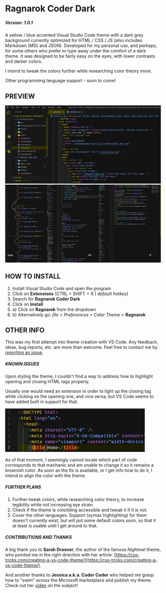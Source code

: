 # Ragnarok Coder Dark

##### Version: 1.0.1

A yellow / blue accented Visual Studio Code theme with a dark grey background currently optimized for HTML / CSS / JS (also includes Markdown (MD) and JSON).
Developed for my personal use, and perhaps, for some others who prefer to type away under the comfort of a dark theme. It was designed to be fairly easy on the eyes, with lower contrasts and darker colors.

I intend to tweak the colors further while researching color theory more.

Other programming language support - soon to come!

## PREVIEW

<img src="images/preview-lng.jpg">

<img src="images/preview.jpg">



## HOW TO INSTALL

1. Install Visual Studio Code and open the program
2. Click on **Extensions** (CTRL + SHIFT + X | _default hotkey_)
3. Search for **Ragnarok Coder Dark**
4. Click on **Install**
5. a) Click on **Ragnarok** from the dropdown
6. b) Alternatively go: _file > Preferences > Color Theme_ > **Ragnarok**

## OTHER INFO

This was my first attempt into theme creation with VS Code. Any feedback, ideas, bug reports, etc. are more than welcome. Feel free to contact me by [reporting an issue](https://github.com/CaptRagnarok/portfolio-project-grid-practice/issues).

##### KNOWN ISSUES

Upon styling the theme, I couldn't find a way to address how to highlight opening and closing HTML tags properly.

Usually one would need an extension in order to light up the closing tag while clicking on the opening one, and vice versa, but VS Code seems to have added built in support for that.

![Highlight issue](images/highlight-error.jpg)

As of that moment, I seemingly cannot locate which part of code corresponds to that mechanic and am unable to change it so it remains a brownish color. As soon as the fix is available, or I get info how to do it, I intend to align the color with the theme.

##### FURTHER PLANS

1. Further tweak colors, while researching color theory, to increase legibility while not increasing eye strain.
2. Check if the theme is colorbling accessible and tweak it if it is not.
3. Cover the other languages. Support (syntax highlighting) for them doesn't currently exist, but will put some default colors soon, so that it at least is usable until I get around to that.

##### CONTRIBUTIONS AND THANKS

A big thank you to **Sarah Drasner**, the author of the famous _Nightowl_ theme, who pointed me in the right direction with her article: [https://css-tricks.com/creating-a-vs-code-theme/](https://css-tricks.com/creating-a-vs-code-theme/).

And another thanks to **Jessica a.k.a. Coder Coder** who helped me grasp how to "swim" across the Microsoft marketplace and publish my theme. Check out her [video](https://www.youtube.com/watch?v=pGzssFNtWXw) on the subject!
